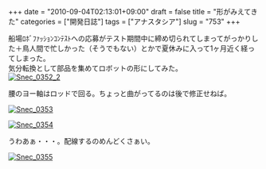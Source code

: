 +++
date = "2010-09-04T02:13:01+09:00"
draft = false
title = "形がみえてきた"
categories = ["開発日誌"]
tags = ["アナスタシア"]
slug = "753"
+++

<p>船場ﾛﾎﾞﾌｧｯｼｮﾝｺﾝﾃｽﾄへの応募がテスト期間中に締め切られてしまってがっかりした＋鳥人間で忙しかった（そうでもない）とかで夏休みに入って1ヶ月近く経ってしまった。<br />気分転換として部品を集めてロボットの形にしてみた。<br /><a href="/images/robolog/photos/uncategorized/2010/09/04/snec_0352_2.jpg"><img  border="0"  alt="Snec_0352_2" title="Snec_0352_2" src="/images/robolog/blog/images/2010/09/04/snec_0352_2.jpg" /></a> </p>

<p>腰のヨー軸はロッドで回る。ちょっと曲がってるのは後で修正せねば。</p>

<p><a onclick="window.open(this.href, '_blank', 'width=480,height=640,scrollbars=no,resizable=no,toolbar=no,directories=no,location=no,menubar=no,status=no,left=0,top=0'); return false" href="/images/robolog/photos/uncategorized/2010/09/04/snec_0353.jpg"><img  border="0"  src="/images/robolog/blog/images/2010/09/04/snec_0353.jpg" title="Snec_0353" alt="Snec_0353" /></a> </p>

<p><a onclick="window.open(this.href, '_blank', 'width=480,height=640,scrollbars=no,resizable=no,toolbar=no,directories=no,location=no,menubar=no,status=no,left=0,top=0'); return false" href="/images/robolog/photos/uncategorized/2010/09/04/snec_0354.jpg"><img  border="0"  src="/images/robolog/blog/images/2010/09/04/snec_0354.jpg" title="Snec_0354" alt="Snec_0354" /></a> </p>

<p>うわあぁ・・・。配線するのめんどくさぁい。</p>

<p><a onclick="window.open(this.href, '_blank', 'width=480,height=640,scrollbars=no,resizable=no,toolbar=no,directories=no,location=no,menubar=no,status=no,left=0,top=0'); return false" href="/images/robolog/photos/uncategorized/2010/09/04/snec_0355.jpg"><img  border="0"  src="/images/robolog/blog/images/2010/09/04/snec_0355.jpg" title="Snec_0355" alt="Snec_0355" /></a>

</p>

